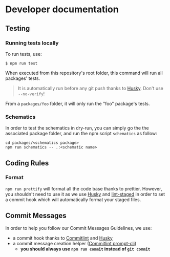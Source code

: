 # Developer documentation

## Testing

### Running tests locally

To run tests, use:

```shell
$ npm run test
```

When executed from this repository's root folder, this command will run all packages' tests.

> It is automatically run before any git push thanks to [Husky][husky]. Don't use `--no-verify`!

From a `packages/foo` folder, it will only run the "foo" package's tests.

### Schematics

In order to test the schematics in dry-run, you can simply go the the associated package folder, and run the npm script `schematics` as follow:

```schell
cd packages/<schematics package>
npm run schematics -- .:<schematic name>
```

## Coding Rules

### Format

`npm run prettify` will format all the code base thanks to prettier. However, you shouldn't need to use it as we use [Husky][husky] and [lint-staged][lint-staged] in order to set a commit hook which will automatically format your staged files.

## Commit Messages

In order to help you follow our Commit Messages Guidelines, we use:

* a commit hook thanks to [Commitlint](http://marionebl.github.io/commitlint/#/) and [Husky][husky]
* a commit message creation helper ([Commitlint prompt-cli](http://marionebl.github.io/commitlint/#/guides-use-prompt))
  * **you should always use `npm run commit` instead of `git commit`**

[husky]: https://github.com/typicode/husky
[lint-staged]: https://github.com/okonet/lint-staged
